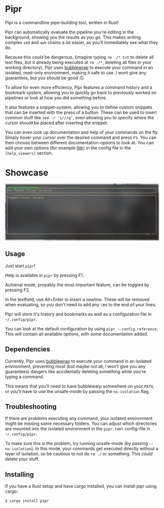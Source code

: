 # Pipr
Pipr is a commandline pipe-building tool, written in Rust!

Pipr can automatically evaluate the pipeline you're editing in the background,
showing you the results as you go. 
This makes writing complex `sed` and `awk` chains a lot easier, 
as you'll immediately see what they do.

Because this _could_ be dangerous,
(imagine typing `rm ./*.txt` to delete all text files, 
but it already being executed at `rm ./*`, deleting all files in your working directory),
Pipr uses [bubblewrap](https://github.com/containers/bubblewrap) to execute your command
in an isolated, read-only environment, making it safe to use. I wont give any guarantees,
but you _should_ be good :D.

To allow for even more efficiency, 
Pipr features a command history and a bookmark system, 
allowing you to quickly go back to previously worked on pipelines 
or look at how you did something before.

It also features a snippet-system, allowing you to define custom snippets 
that can be inserted with the press of a button.
These can be used to insert common stuff like `sed -r 's///g'`, 
even allowing you to specify where the cursor should be placed after inserting the snippet.

You can even look up documentation and help of your commands on the fly.
Simply hover your cursor over the desired command and press `F5`.
You can then choose between different documentation-options to look at.
You can add your own options (for example [tldr](https://tldr.sh/)) in the config file
in the `[help_viewers]` section.

# Showcase
![showcase](showcase.gif)


## Usage
Just start `pipr`!

Help is available in `pipr` by pressing F1.

Autoeval mode, propably the most important feature, can be toggled by pressing F2.

In the textfield, use Alt+Enter to insert a newline. 
These will be removed when evaluating, so you don't need to add any `\`es to the end of your lines.

Pipr will store it's history and bookmarks as well as a configuration file in `~/.config/pipr`.

You can look at the default configuration by using `pipr --config-reference`.
This will contain all available options, with some documentation added.

## Dependencies
Currently, Pipr uses [bubblewrap](https://github.com/containers/bubblewrap)
to execute your command in an isolated environment, 
preventing most (but maybe not all, I won't give you any guarantees) dangers 
like accidentally deleting something while you're typing a command.

This means that you'll need to have bubblewarp somewhere on your `PATH`,
or you'll have to use the unsafe-mode by passing the `no-isolation` flag.

## Troubleshooting

If there are problems executing any command, 
your isolated environment might be missing some necessary folders.
You can adjust which directories are mounted into the isolated environment 
in the `pipr.toml` config-file in `~/.config/pipr`.

To make sure this is the problem, try running unsafe-mode (by passing `--no-isolation`).
In this mode, your commands get executed directly without a layer of isolation, 
so be cautious to not do `rm ./` or something. This _could_ delete your stuff.

## Installing
If you have a Rust setup and have cargo installed, you can install pipr using cargo:
```sh
$ cargo install pipr
```
